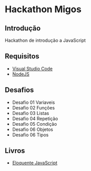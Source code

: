 # Hackathon Migos

## Introdução

Hackathon de introdução a JavaScript

## Requisitos

- [Visual Studio Code](https://code.visualstudio.com/)
- [NodeJS](https://nodejs.org/en/)

## Desafios

- Desafio 01 Variaveis
- Desafio 02 Funções
- Desafio 03 Listas
- Desafio 04 Repetição
- Desafio 05 Condição
- Desafio 06 Objetos
- Desafio 06 Tipos

## Livros

- [Eloquente JavaScript](http://braziljs.github.io/eloquente-javascript/)

